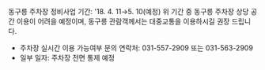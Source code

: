 동구릉 주차장 정비사업 기간: '18. 4. 11→5. 10(예정)
위 기간 중 동구릉 주차장 상당 공간 이용이 어려을 예정이며, 동구릉 관람객께서는 대중교통을 이용하시길 권장 드립니다.

- 주차장 실시간 이용 가능여부 문의 연락처: 031-557-2909 또는 031-563-2909
- 일부 일자: 주차장 전면 통제 예정
